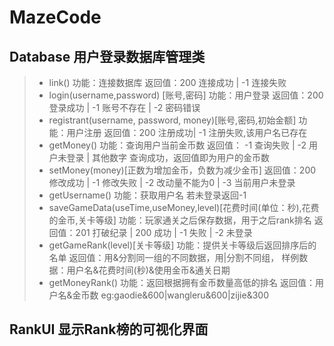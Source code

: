 # MazeCode
## Database 用户登录数据库管理类
> - link() 功能：连接数据库 返回值：200 连接成功 | -1 连接失败
> - login(username,password) [账号,密码] 功能：用户登录 返回值：200 登录成功 | -1 账号不存在 | -2 密码错误
> - registrant(username, password, money)[账号,密码,初始金额] 功能：用户注册 返回值：200 注册成功| -1 注册失败,该用户名已存在
> - getMoney() 功能：查询用户当前金币数 返回值： -1 查询失败 | -2 用户未登录 | 其他数字 查询成功，返回值即为用户的金币数
> - setMoney(money)[正数为增加金币，负数为减少金币] 返回值：200 修改成功 | -1 修改失败 | -2 改动量不能为0 | -3 当前用户未登录
> -  getUsername() 功能：获取用户名 若未登录返回-1
> - saveGameData(useTime,useMoney,level)[花费时间(单位：秒),花费的金币,关卡等级] 功能：玩家通关之后保存数据，用于之后rank排名 返回值：201 打破纪录 | 200 成功 | -1 失败 | -2 未登录
> - getGameRank(level)[关卡等级] 功能：提供关卡等级后返回排序后的名单 返回值：用&分割同一组的不同数据，用|分割不同组， 样例数据：用户名&花费时间(秒)&使用金币&通关日期
> - getMoneyRank() 功能：返回根据拥有金币数量高低的排名 返回值：用户名&金币数 eg:gaodie&600|wangleru&600|zijie&300
## RankUI 显示Rank榜的可视化界面
